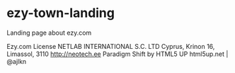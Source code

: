 # ezy-town-landing
Landing page about ezy.com

Ezy.com License NETLAB INTERNATIONAL S.C. LTD Cyprus, Krinon 16, Limassol, 3110 http://neotech.ee
Paradigm Shift by HTML5 UP
html5up.net | @ajlkn


